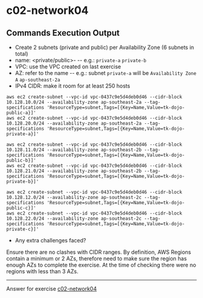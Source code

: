 # c02-network04

## Commands Execution Output

- Create 2 subnets (private and public) per Availability Zone (6 subnets in total)
- name: <private/public>- -- e.g.: `private-a` `private-b`
- VPC: use the VPC created on last exercise
- AZ: refer to the name -- e.g.: subnet `private-a` will be `Availability Zone A` `ap-southeast-2a`
- IPv4 CIDR: make it room for at least 250 hosts

```
aws ec2 create-subnet --vpc-id vpc-0437c9e5d4deb0d46 --cidr-block 10.128.10.0/24 --availability-zone ap-southeast-2a --tag-specifications 'ResourceType=subnet,Tags=[{Key=Name,Value=tk-dojo-public-a}]'
aws ec2 create-subnet --vpc-id vpc-0437c9e5d4deb0d46 --cidr-block 10.128.20.0/24 --availability-zone ap-southeast-2a --tag-specifications 'ResourceType=subnet,Tags=[{Key=Name,Value=tk-dojo-private-a}]'

aws ec2 create-subnet --vpc-id vpc-0437c9e5d4deb0d46 --cidr-block 10.128.11.0/24 --availability-zone ap-southeast-2b --tag-specifications 'ResourceType=subnet,Tags=[{Key=Name,Value=tk-dojo-public-b}]'
aws ec2 create-subnet --vpc-id vpc-0437c9e5d4deb0d46 --cidr-block 10.128.21.0/24 --availability-zone ap-southeast-2b --tag-specifications 'ResourceType=subnet,Tags=[{Key=Name,Value=tk-dojo-private-b}]'

aws ec2 create-subnet --vpc-id vpc-0437c9e5d4deb0d46 --cidr-block 10.128.12.0/24 --availability-zone ap-southeast-2c --tag-specifications 'ResourceType=subnet,Tags=[{Key=Name,Value=tk-dojo-public-c}]'
aws ec2 create-subnet --vpc-id vpc-0437c9e5d4deb0d46 --cidr-block 10.128.22.0/24 --availability-zone ap-southeast-2c --tag-specifications 'ResourceType=subnet,Tags=[{Key=Name,Value=tk-dojo-private-c}]'
```

- Any extra challenges faced?

Ensure there are no clashes with CIDR ranges. By definition, AWS Regions contain a minimum or 2 AZs, therefore need to make sure the region has enough AZs to complete the exercise. At the time of checking there were no regions with less than 3 AZs.

<!-- Don't change anything below this point-->
***
Answer for exercise [c02-network04](https://github.com/devopsacademyau/academy/blob/893381c6f0b69434d9e8597d3d4b1c17f9bc1371/classes/02class/exercises/c02-network04/README.md)